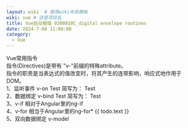 ```yaml
---
layout: wiki  # 使用wiki布局模板
wiki: vue # 这是项目名
title: Vue启动报错 0308010C_digital envelope routines
date: 2024-7-08 11:00:00
category:
  - Vue
---
```


Vue常用指令  
指令(Directives)是带有 "v-"前缀的特殊attribute。  
指令的职责是当表达式的值改变时，将其产生的连带影响，响应式地作用于DOM。   
1、监听事件 v-on Test 简写为： Test   
2、数据绑定 v-bind Test 简写为： Test   
3、v-if 相对于Angular里的ng-if   
4、v-for 相当于Angular里的ng-for*   {{ todo.text }}  
5、双向数据绑定 v-model